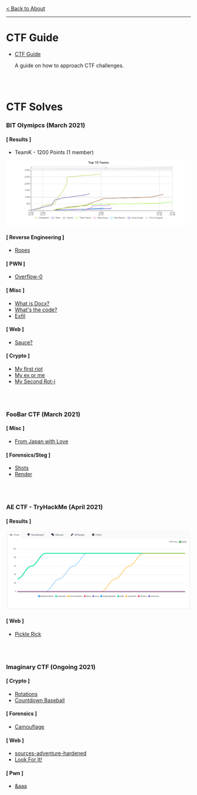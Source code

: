 [< Back to About](https://github.com/KrisLloyd/About#about)
***
# CTF Guide

* [CTF Guide](https://github.com/KrisLloyd/CTF/tree/main/Guide#ctf-guide)

  A guide on how to approach CTF challenges.

<br></br>
# CTF Solves

### BIT Olymipcs (March 2021)

#### [ Results ]

* TeamK - 1200 Points (1 member)

![Results](BIT_CTF_Results.png)

#### [ Reverse Engineering ]

* [Ropes](./Ropes)

#### [ PWN ]

* [Overflow-0](./Overflow0)

#### [ Misc ]

* [What is Docx?](./Docx)
* [What's the code?](./WhatsTheCode)
* [Exfil](./Exfil)

#### [ Web ]

* [Sauce?](./Sauce)

#### [ Crypto ]

* [My first riot](./Riot)
* [My ex or me](./ExOrMe)
* [My Second Rot-i](./ROT-i)

<br></br>
### FooBar CTF (March 2021)

#### [ Misc ]
* [From Japan with Love](./Japan)

#### [ Forensics/Steg ]
* [Shots](./Shots)
* [Render](./Render)

<br></br>
### AE CTF - TryHackMe (April 2021)
#### [ Results ]

![Results](AE_CTF_Results.PNG)

#### [ Web ]

* [Pickle Rick](./PickleRick)

<br></br>
### Imaginary CTF (Ongoing 2021)
#### [ Crypto ]

* [Rotations](./Rotations)
* [Countdown Baseball](./CountdownBaseball)

#### [ Forensics ]

* [Camouflage](./Camouflage)

#### [ Web ]
* [sources-adventure-hardened](./sources-adventure-hardened)
* [Look For It!](./LookForIt)

#### [ Pwn ]
* [&aaa](./aaa)
